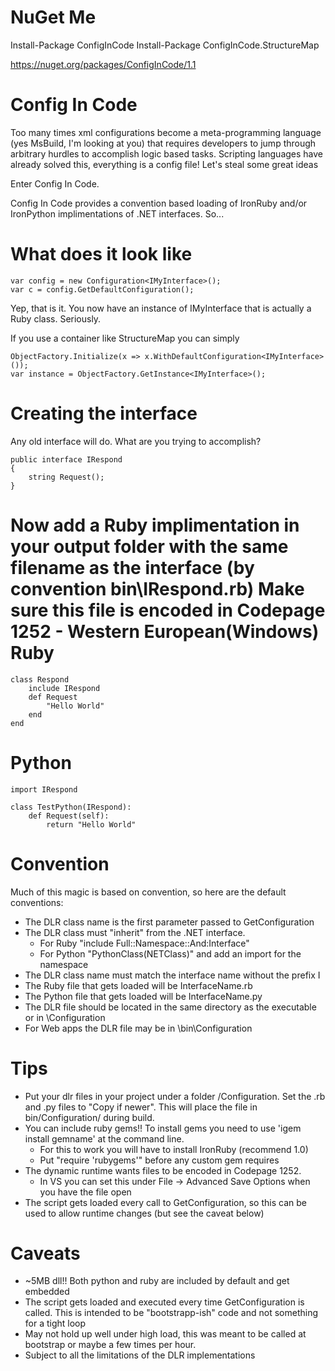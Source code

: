 NuGet Me
========
Install-Package ConfigInCode
Install-Package ConfigInCode.StructureMap

https://nuget.org/packages/ConfigInCode/1.1

Config In Code
==============

Too many times xml configurations become a meta-programming language (yes MsBuild, I'm looking at you) that
requires developers to jump through arbitrary hurdles to accomplish logic based tasks.  Scripting languages
have already solved this, everything is a config file!  Let's steal some great ideas

Enter Config In Code.

Config In Code provides a convention based loading of IronRuby and/or IronPython implimentations of .NET interfaces.  So...

What does it look like
======================
````
var config = new Configuration<IMyInterface>();
var c = config.GetDefaultConfiguration();
````

Yep, that is it.  You now have an instance of IMyInterface that is actually a Ruby class.  Seriously.

If you use a container like StructureMap you can simply
````
ObjectFactory.Initialize(x => x.WithDefaultConfiguration<IMyInterface>());
var instance = ObjectFactory.GetInstance<IMyInterface>();
````

Creating the interface
======================
Any old interface will do.  What are you trying to accomplish?
````
public interface IRespond
{
    string Request();
}
````

Now add a Ruby implimentation in your output folder with the same filename as the interface (by convention bin\IRespond.rb)
Make sure this file is encoded in Codepage 1252 - Western European(Windows)
Ruby
====
````
class Respond
    include IRespond
    def Request
        "Hello World"
    end    
end
````
Python
======
````
import IRespond

class TestPython(IRespond):
    def Request(self):
		return "Hello World"
````

Convention
==========
Much of this magic is based on convention, so here are the default conventions:
* The DLR class name is the first parameter passed to GetConfiguration
* The DLR class must "inherit" from the .NET interface.  
    * For Ruby "include Full::Namespace::And:Interface"
    * For Python "PythonClass(NETClass)" and add an import for the namespace
* The DLR class name must match the interface name without the prefix I
* The Ruby file that gets loaded will be InterfaceName.rb
* The Python file that gets loaded will be InterfaceName.py
* The DLR file should be located in the same directory as the executable or in \Configuration
* For Web apps the DLR file may be in \bin\Configuration

Tips
====
* Put your dlr files in your project under a folder /Configuration.  Set the .rb and .py files to "Copy if newer".  This will place the file in bin/Configuration/ during build.
* You can include ruby gems!!  To install gems you need to use 'igem install gemname' at the command line.  
    * For this to work you will have to install IronRuby (recommend 1.0)
    * Put "require 'rubygems'" before any custom gem requires
* The dynamic runtime wants files to be encoded in Codepage 1252.
    * In VS you can set this under File -> Advanced Save Options when you have the file open
* The script gets loaded every call to GetConfiguration, so this can be used to allow runtime changes (but see the caveat below)

Caveats
=======
* ~5MB dll!!  Both python and ruby are included by default and get embedded
* The script gets loaded and executed every time GetConfiguration is called.  This is intended to be "bootstrapp-ish" code and not something for a tight loop
* May not hold up well under high load, this was meant to be called at bootstrap or maybe a few times per hour.  
* Subject to all the limitations of the DLR implementations

